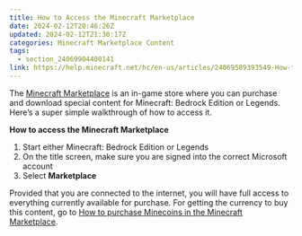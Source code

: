 ```yaml
---
title: How to Access the Minecraft Marketplace
date: 2024-02-12T20:46:26Z
updated: 2024-02-12T21:30:17Z
categories: Minecraft Marketplace Content
tags:
  - section_24069904400141
link: https://help.minecraft.net/hc/en-us/articles/24069589393549-How-to-Access-the-Minecraft-Marketplace
---
```


The [Minecraft Marketplace](https://www.minecraft.net/en-us/marketplace) is an in-game store where you can purchase and download special content for Minecraft: Bedrock Edition or Legends. Here’s a super simple walkthrough of how to access it.

**How to access the Minecraft Marketplace**

1.  Start either Minecraft: Bedrock Edition or Legends
2.  On the title screen, make sure you are signed into the correct Microsoft account
3.  Select **Marketplace**

Provided that you are connected to the internet, you will have full access to everything currently available for purchase. For getting the currency to buy this content, go to [How to purchase Minecoins in the Minecraft Marketplace](./How-to-Purchase-Minecoins-in-the-Minecraft-Marketplace.md).
